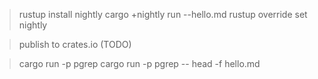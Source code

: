 > rustup install nightly
> cargo +nightly run --hello.md
> rustup override set nightly

> publish to crates.io (TODO)

> cargo run -p pgrep
> cargo run -p pgrep -- head  -f hello.md
